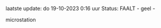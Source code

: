 laatste update: 
do 19-10-2023  0:16   uur 
Status: FAALT - geel - 
<div class="service Y">microstation</div>